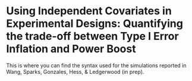 # Using Independent Covariates in Experimental Designs: Quantifying the trade-off between Type I Error Inflation and Power Boost
This is where you can find the syntax used for the simulations reported in Wang, Sparks, Gonzales, Hess, & Ledgerwood (in prep).
